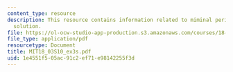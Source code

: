 ```yaml
---
content_type: resource
description: This resource contains information related to miminal period, and periodic
  solution.
file: https://ol-ocw-studio-app-production.s3.amazonaws.com/courses/18-03-differential-equations-spring-2010/1e4551f505ac91c2ef71e98142255f3d_MIT18_03S10_ex3s.pdf
file_type: application/pdf
resourcetype: Document
title: MIT18_03S10_ex3s.pdf
uid: 1e4551f5-05ac-91c2-ef71-e98142255f3d
---
```


